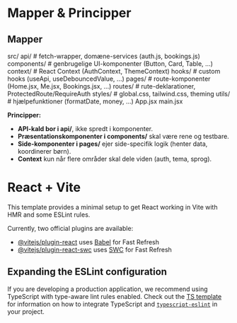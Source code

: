 # Mapper & Principper
## Mapper
src/
  api/            # fetch-wrapper, domæne-services (auth.js, bookings.js)</br>
  components/     # genbrugelige UI-komponenter (Button, Card, Table, ...)
  context/        # React Context (AuthContext, ThemeContext)
  hooks/          # custom hooks (useApi, useDebouncedValue, ...)
  pages/          # route-komponenter (Home.jsx, Me.jsx, Bookings.jsx, ...)
  routes/         # rute-deklarationer, ProtectedRoute/RequireAuth
  styles/         # global.css, tailwind.css, theming
  utils/          # hjælpefunktioner (formatDate, money, ...)
  App.jsx
  main.jsx

**Principper:**

- **API-kald bor i api/**, ikke spredt i komponenter.
- **Præsentationskomponenter i components/** skal være rene og testbare.
- **Side-komponenter i pages/** ejer side-specifik logik (henter data, koordinerer børn).
- **Context** kun når flere områder skal dele viden (auth, tema, sprog).





# React + Vite

This template provides a minimal setup to get React working in Vite with HMR and some ESLint rules.

Currently, two official plugins are available:

- [@vitejs/plugin-react](https://github.com/vitejs/vite-plugin-react/blob/main/packages/plugin-react) uses [Babel](https://babeljs.io/) for Fast Refresh
- [@vitejs/plugin-react-swc](https://github.com/vitejs/vite-plugin-react/blob/main/packages/plugin-react-swc) uses [SWC](https://swc.rs/) for Fast Refresh

## Expanding the ESLint configuration

If you are developing a production application, we recommend using TypeScript with type-aware lint rules enabled. Check out the [TS template](https://github.com/vitejs/vite/tree/main/packages/create-vite/template-react-ts) for information on how to integrate TypeScript and [`typescript-eslint`](https://typescript-eslint.io) in your project.
